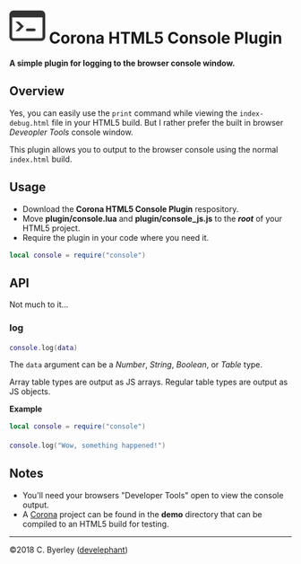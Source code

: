 # ![logo](logo.png) Corona HTML5 Console Plugin

__A simple plugin for logging to the browser console window.__

## Overview

Yes, you can easily use the `print` command while viewing the `index-debug.html` file in your HTML5 build. But I rather prefer the built in browser _Deveopler Tools_ console window.

This plugin allows you to output to the browser console using the normal `index.html` build.

## Usage

 - Download the __Corona HTML5 Console Plugin__ respository.
 - Move __plugin/console.lua__ and __plugin/console_js.js__ to the ___root___ of your HTML5 project.
 - Require the plugin in your code where you need it.

```lua
local console = require("console")
```

## API

Not much to it...

### log

```lua
console.log(data)
```

The `data` argument can be a _Number_, _String_, _Boolean_, or _Table_ type.

Array table types are output as JS arrays. Regular table types are output as JS objects.

__Example__

```lua
local console = require("console")

console.log("Wow, something happened!")
```

## Notes

 - You'll need your browsers "Developer Tools" open to view the console output.
 - A [Corona](https://coronalabs.com) project can be found in the __demo__ directory that can be compiled to an HTML5 build for testing.

---

&copy;2018 C. Byerley ([develephant](https://develephant.com))


